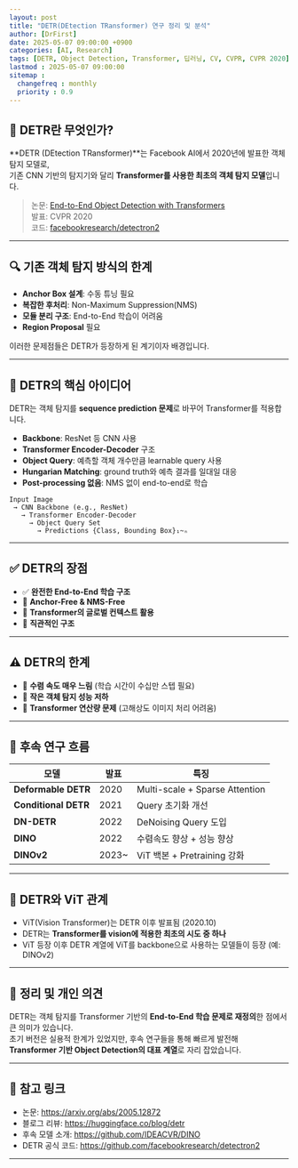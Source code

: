 ```yaml
---
layout: post
title: "DETR(DEtection TRansformer) 연구 정리 및 분석"
author: [DrFirst]
date: 2025-05-07 09:00:00 +0900
categories: [AI, Research]
tags: [DETR, Object Detection, Transformer, 딥러닝, CV, CVPR, CVPR 2020]
lastmod : 2025-05-07 09:00:00
sitemap :
  changefreq : monthly
  priority : 0.9
---
```


## 📌 DETR란 무엇인가?

**DETR (DEtection TRansformer)**는 Facebook AI에서 2020년에 발표한 객체 탐지 모델로,  
기존 CNN 기반의 탐지기와 달리 **Transformer를 사용한 최초의 객체 탐지 모델**입니다.

> 논문: [End-to-End Object Detection with Transformers](https://arxiv.org/abs/2005.12872)  
> 발표: CVPR 2020  
> 코드: [facebookresearch/detectron2](https://github.com/facebookresearch/detectron2)

---

## 🔍 기존 객체 탐지 방식의 한계

- **Anchor Box 설계**: 수동 튜닝 필요
- **복잡한 후처리**: Non-Maximum Suppression(NMS)
- **모듈 분리 구조**: End-to-End 학습이 어려움
- **Region Proposal** 필요

이러한 문제점들은 DETR가 등장하게 된 계기이자 배경입니다.

---

## 🧠 DETR의 핵심 아이디어

DETR는 객체 탐지를 **sequence prediction 문제**로 바꾸어 Transformer를 적용합니다.

- **Backbone**: ResNet 등 CNN 사용
- **Transformer Encoder-Decoder** 구조
- **Object Query**: 예측할 객체 개수만큼 learnable query 사용
- **Hungarian Matching**: ground truth와 예측 결과를 일대일 대응
- **Post-processing 없음**: NMS 없이 end-to-end로 학습

```
Input Image 
 → CNN Backbone (e.g., ResNet)
   → Transformer Encoder-Decoder
     → Object Query Set
       → Predictions {Class, Bounding Box}₁~ₙ
```

---

## ✅ DETR의 장점

- ✅ **완전한 End-to-End 학습 구조**
- 🧹 **Anchor-Free & NMS-Free**
- 💬 **Transformer의 글로벌 컨텍스트 활용**
- 🎯 **직관적인 구조**

---

## ⚠️ DETR의 한계

- 🐢 **수렴 속도 매우 느림** (학습 시간이 수십만 스텝 필요)
- 📏 **작은 객체 탐지 성능 저하**
- 🧠 **Transformer 연산량 문제** (고해상도 이미지 처리 어려움)

---

## 🔁 후속 연구 흐름

| 모델 | 발표 | 특징 |
|------|------|------|
| **Deformable DETR** | 2020 | Multi-scale + Sparse Attention |
| **Conditional DETR** | 2021 | Query 초기화 개선 |
| **DN-DETR** | 2022 | DeNoising Query 도입 |
| **DINO** | 2022 | 수렴속도 향상 + 성능 향상 |
| **DINOv2** | 2023~ | ViT 백본 + Pretraining 강화 |

---

## 🔄 DETR와 ViT 관계

- ViT(Vision Transformer)는 DETR 이후 발표됨 (2020.10)
- DETR는 **Transformer를 vision에 적용한 최초의 시도 중 하나**  
- ViT 등장 이후 DETR 계열에 ViT를 backbone으로 사용하는 모델들이 등장 (예: DINOv2)

---

## 💬 정리 및 개인 의견

DETR는 객체 탐지를 Transformer 기반의 **End-to-End 학습 문제로 재정의**한 점에서 큰 의미가 있습니다.  
초기 버전은 실용적 한계가 있었지만, 후속 연구들을 통해 빠르게 발전해  
**Transformer 기반 Object Detection의 대표 계열**로 자리 잡았습니다.

---

## 🔗 참고 링크

- 논문: https://arxiv.org/abs/2005.12872  
- 블로그 리뷰: https://huggingface.co/blog/detr  
- 후속 모델 소개: https://github.com/IDEACVR/DINO  
- DETR 공식 코드: https://github.com/facebookresearch/detectron2

---
